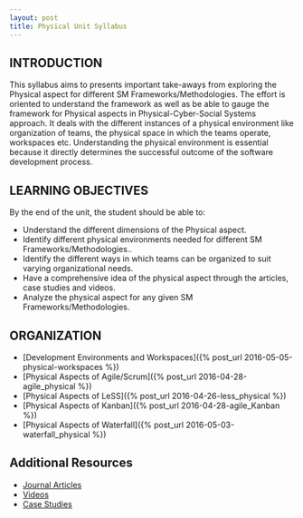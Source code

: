 ```yaml
---
layout: post
title: Physical Unit Syllabus
---
```



## INTRODUCTION

This syllabus aims to presents important take-aways from exploring the Physical aspect for different SM Frameworks/Methodologies. 
The effort is oriented to understand the framework as well as be able to gauge the framework for Physical aspects in Physical-Cyber-Social Systems approach. 
It deals with the different instances of a physical environment like organization of teams, the physical space in which the teams operate, workspaces etc.
Understanding the physical environment is essential because it directly determines the successful outcome of the software development process. 



## LEARNING OBJECTIVES

By the end of the unit, the student should be able to:

  -	Understand the different dimensions of the Physical aspect.
  -	Identify different physical environments needed for different SM Frameworks/Methodologies..
  -	Identify the different ways in which teams can be organized to suit varying organizational needs.
  -	Have a comprehensive idea of the physical aspect through the articles, case studies and videos.
  -	Analyze the physical aspect for any given SM Frameworks/Methodologies.


## ORGANIZATION

  - [Development Environments and Workspaces]({% post_url 2016-05-05-physical-workspaces %})
  - [Physical Aspects of Agile/Scrum]({% post_url 2016-04-28-agile_physical %})
  - [Physical Aspects of LeSS]({% post_url 2016-04-26-less_physical %})
  - [Physical Aspects of Kanban]({% post_url 2016-04-28-agile_Kanban %})
  - [Physical Aspects of Waterfall]({% post_url 2016-05-03-waterfall_physical %})
    
## Additional Resources

  - [Journal Articles](http://css566.github.io/2016/04/28/PhysicalAspects_Articles.html)
  - [Videos](https://css566.github.io/2016/04/28/PhysicalAspects_Videos.html) 
  - [Case Studies](http://css566.github.io/2016/04/28/PhysicalAspects_CaseStudies.html)
        
